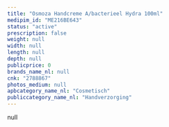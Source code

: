 ```yaml
---
title: "Osmoza Handcreme A/bacterieel Hydra 100ml"
medipim_id: "ME216BE643"
status: "active"
prescription: false
weight: null
width: null
length: null
depth: null
publicprice: 0
brands_name_nl: null
cnk: "2788867"
photos_medium: null
apbcategory_name_nl: "Cosmetisch"
publiccategory_name_nl: "Handverzorging"
---
```

null
